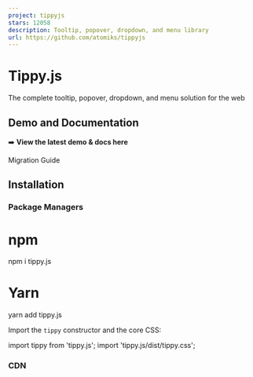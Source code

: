 ```yaml
---
project: tippyjs
stars: 12058
description: Tooltip, popover, dropdown, and menu library
url: https://github.com/atomiks/tippyjs
---
```


Tippy.js
========

The complete tooltip, popover, dropdown, and menu solution for the web

  
  

Demo and Documentation
----------------------

➡️ **View the latest demo & docs here**

Migration Guide

Installation
------------

### Package Managers

# npm
npm i tippy.js

# Yarn
yarn add tippy.js

Import the `tippy` constructor and the core CSS:

import tippy from 'tippy.js';
import 'tippy.js/dist/tippy.css';

### CDN

<script src\="https://unpkg.com/@popperjs/core@2"\></script\>
<script src\="https://unpkg.com/tippy.js@6"\></script\>

The core CSS comes bundled with the default unpkg import.

Usage
-----

For detailed usage information, visit the docs.

Component Wrappers
------------------

-   React: @tippyjs/react (official)
-   Ember: ember-tippy (unofficial)

License
-------

MIT
